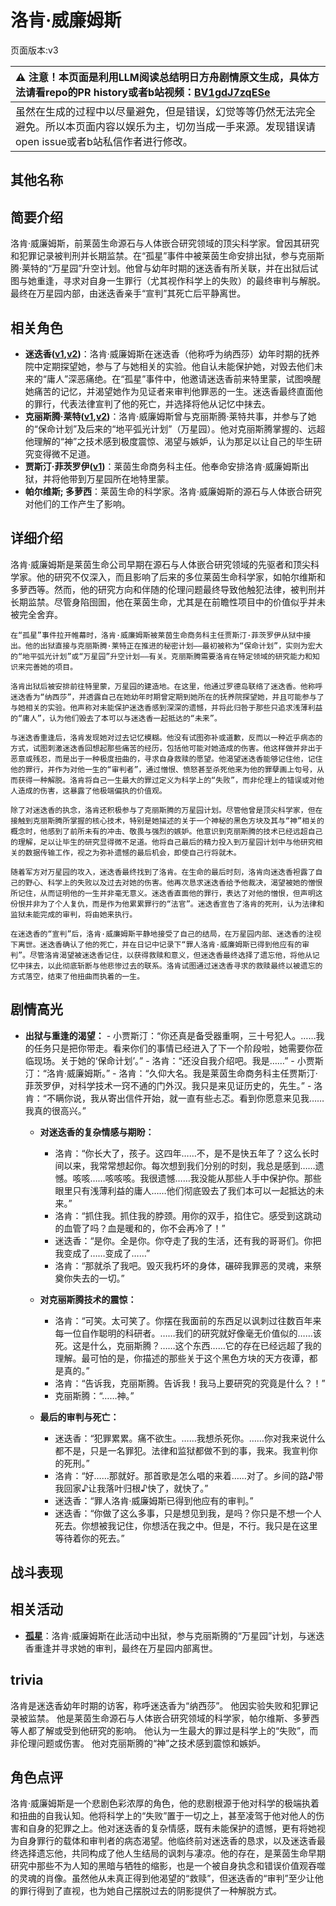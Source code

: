 # 洛肯·威廉姆斯
页面版本:v3
 

| :warning: 注意！本页面是利用LLM阅读总结明日方舟剧情原文生成，具体方法请看repo的PR history或者b站视频：[BV1gdJ7zqESe](https://www.bilibili.com/video/BV1gdJ7zqESe/)         |
|:----------------------------|
| 虽然在生成的过程中以尽量避免，但是错误，幻觉等等仍然无法完全避免。所以本页面内容以娱乐为主，切勿当成一手来源。发现错误请open issue或者b站私信作者进行修改。|



## 其他名称

## 简要介绍
洛肯·威廉姆斯，前莱茵生命源石与人体嵌合研究领域的顶尖科学家。曾因其研究和犯罪记录被判刑并长期监禁。在“孤星”事件中被莱茵生命安排出狱，参与克丽斯腾·莱特的“万星园”升空计划。他曾与幼年时期的迷迭香有所关联，并在出狱后试图与她重逢，寻求对自身一生罪行（尤其视作科学上的失败）的最终审判与解脱。最终在万星园内部，由迷迭香亲手“宣判”其死亡后平静离世。
## 相关角色
-   **迷迭香([v1](../chars/char_391_rosmon.md),[v2](char_391_rosmon.md))**：洛肯·威廉姆斯在迷迭香（他称呼为纳西莎）幼年时期的抚养院中定期探望她，参与了与她相关的实验。他自认未能保护她，对毁去他们未来的“庸人”深恶痛绝。在“孤星”事件中，他邀请迷迭香前来特里蒙，试图唤醒她痛苦的记忆，并渴望她作为见证者来审判他罪恶的一生。迷迭香最终直面他的罪行，代表法律宣判了他的死亡，并选择将他从记忆中抹去。
-   **克丽斯腾·莱特([v1](../chars/extended_char_336509.md),[v2](extended_char_336509.md))**：洛肯·威廉姆斯曾与克丽斯腾·莱特共事，并参与了她的“保命计划”及后来的“地平弧光计划”（万星园）。他对克丽斯腾掌握的、远超他理解的“神”之技术感到极度震惊、渴望与嫉妒，认为那足以让自己的毕生研究变得微不足道。
-   **贾斯汀·菲茨罗伊([v1](../chars/extended_char_5892e6.md))**：莱茵生命商务科主任。他奉命安排洛肯·威廉姆斯出狱，并将他带到万星园所在地特里蒙。
-   **帕尔维斯; 多萝西**：莱茵生命的科学家。洛肯·威廉姆斯的源石与人体嵌合研究对他们的工作产生了影响。
## 详细介绍
洛肯·威廉姆斯是莱茵生命公司早期在源石与人体嵌合研究领域的先驱者和顶尖科学家。他的研究不仅深入，而且影响了后来的多位莱茵生命科学家，如帕尔维斯和多萝西等。然而，他的研究方向和伴随的伦理问题最终导致他触犯法律，被判刑并长期监禁。尽管身陷囹圄，他在莱茵生命，尤其是在前瞻性项目中的价值似乎并未被完全舍弃。

    在“孤星”事件拉开帷幕时，洛肯·威廉姆斯被莱茵生命商务科主任贾斯汀·菲茨罗伊从狱中接出。他的出狱直接与克丽斯腾·莱特正在推进的秘密计划——最初被称为“保命计划”，实则为宏大的“地平弧光计划”或“万星园”升空计划——有关。克丽斯腾需要洛肯在特定领域的研究能力和知识来完善她的项目。

    洛肯出狱后被安排前往特里蒙，万星园的建造地。在这里，他通过罗德岛联络了迷迭香。他称呼迷迭香为“纳西莎”，并透露自己在她幼年时期曾定期到她所在的抚养院探望她，并且可能参与了与她相关的实验。他声称对未能保护迷迭香感到深深的遗憾，并将此归咎于那些只追求浅薄利益的“庸人”，认为他们毁去了本可以与迷迭香一起抵达的“未来”。

    与迷迭香重逢后，洛肯发现她对过去记忆模糊。他没有试图弥补或道歉，反而以一种近乎病态的方式，试图刺激迷迭香回想起那些痛苦的经历，包括他可能对她造成的伤害。他这样做并非出于恶意或残忍，而是出于一种极度扭曲的，寻求自身救赎的愿望。他渴望迷迭香能够记住他，记住他的罪行，并作为对他一生的“审判者”，通过憎恨、愤怒甚至杀死他来为他的罪孽画上句号，从而获得一种解脱。洛肯将自己一生最大的罪过定义为科学上的“失败”，而非伦理上的错误或对他人造成的伤害，这暴露了他极端偏执的价值观。

    除了对迷迭香的执念，洛肯还积极参与了克丽斯腾的万星园计划。尽管他曾是顶尖科学家，但在接触到克丽斯腾所掌握的核心技术，特别是她描述的关于一个神秘的黑色方块及其与“神”相关的概念时，他感到了前所未有的冲击、敬畏与强烈的嫉妒。他意识到克丽斯腾的技术已经远超自己的理解，足以让毕生的研究显得微不足道。他将自己最后的精力投入到万星园计划中与他研究相关的数据传输工作，视之为弥补遗憾的最后机会，即使自己行将就木。

    随着军方对万星园的攻入，迷迭香最终找到了洛肯。在生命的最后时刻，洛肯向迷迭香袒露了自己的野心、科学上的失败以及过去对她的伤害。他再次恳求迷迭香给予他裁决，渴望被她的憎恨所记住，从而证明他的一生并非毫无意义。迷迭香直面他的罪行，表达了对他的憎恨，但声明这份恨并非为了个人复仇，而是作为他累累罪行的“法官”。迷迭香宣告了洛肯的死刑，认为法律和监狱未能完成的审判，将由她来执行。

    在迷迭香的“宣判”后，洛肯·威廉姆斯平静地接受了自己的结局，在万星园内部、迷迭香的注视下离世。迷迭香确认了他的死亡，并在日记中记录下“罪人洛肯·威廉姆斯已得到他应有的审判”。尽管洛肯渴望被迷迭香记住，以获得救赎和意义，但迷迭香最终选择了遗忘他，将他从记忆中抹去，以此彻底斩断与他悲惨过去的联系。洛肯试图通过迷迭香寻求的救赎最终以被遗忘的方式落空，结束了他扭曲而执着的一生。
## 剧情高光
- **出狱与重逢的渴望：**
        - 小贾斯汀：“你还真是备受器重啊，三十号犯人。……我的任务只是把你带走。看来你们的事情已经进入了下一个阶段啦，她需要你莅临现场。关于她的‘保命计划’。”
        - 洛肯：“还没自我介绍吧。我是……”
        - 小贾斯汀：“洛肯·威廉姆斯。”
        - 洛肯：“久仰大名。我是莱茵生命商务科主任贾斯汀·菲茨罗伊，对科学技术一窍不通的门外汉。我只是来见证历史的，先生。”
        - 洛肯：“不瞒你说，我从寄出信件开始，就一直有些忐忑。看到你愿意来见我……我真的很高兴。”

    - **对迷迭香的复杂情感与期盼：**
        - 洛肯：“你长大了，孩子。这四年……不，是不是快五年了？这么长时间以来，我常常想起你。每次想到我们分别的时刻，我总是感到……遗憾。咳咳……咳咳咳。我很遗憾……我没能从那些人手中保护你。那些眼里只有浅薄利益的庸人……他们彻底毁去了我们本可以一起抵达的未来。”
        - 洛肯：“抓住我。抓住我的脖颈。用你的双手，掐住它。感受到这跳动的血管了吗？血是暖和的，你不会再冷了！”
        - 迷迭香：“是你。全是你。你夺走了我的生活，还有我的哥哥们。你把我变成了……变成了……”
        - 洛肯：“那就杀了我吧。毁灭我朽坏的身体，碾碎我罪恶的灵魂，来祭奠你失去的一切。”

    - **对克丽斯腾技术的震惊：**
        - 洛肯：“可笑。太可笑了。你摆在我面前的东西足以讽刺过往数百年来每一位自作聪明的科研者。……我们的研究就好像毫无价值似的……该死。这是什么，克丽斯腾？……这个东西……它的存在已经远超了我的理解。最可怕的是，你描述的那些关于这个黑色方块的天方夜谭，都是真的。”
        - 洛肯：“告诉我，克丽斯腾。告诉我！我马上要研究的究竟是什么？！”
        - 克丽斯腾：“……神。”

    - **最后的审判与死亡：**
        - 迷迭香：“犯罪累累。痛不欲生。……我想杀死你。……你对我来说什么都不是，只是一名罪犯。法律和监狱都做不到的事，我来。我宣判你的死刑。”
        - 洛肯：“好……那就好。那首歌是怎么唱的来着……对了。乡间的路♪带我回家♪让我落叶归根♪快了，就快了。”
        - 迷迭香：“罪人洛肯·威廉姆斯已得到他应有的审判。”
        - 迷迭香：“你做了这么多事，只是想见到我，是吗？你只是不想一个人死去。你想被我记住，你想活在我之中。但是，不行。我只是在这里等待着你的死去。”
## 战斗表现

## 相关活动
-   **[孤星](../stories/act25side.md)**：洛肯·威廉姆斯在此活动中出狱，参与克丽斯腾的“万星园”计划，与迷迭香重逢并寻求她的审判，最终在万星园内部离世。
## trivia
洛肯是迷迭香幼年时期的访客，称呼迷迭香为“纳西莎”。
    他因实验失败和犯罪记录被监禁。
    他是莱茵生命源石与人体嵌合研究领域的科学家，帕尔维斯、多萝西等人都了解或受到他研究的影响。
    他认为一生最大的罪过是科学上的“失败”，而非伦理问题或伤害。
    他对克丽斯腾的“神”之技术感到震惊和嫉妒。
## 角色点评
洛肯·威廉姆斯是一个悲剧色彩浓厚的角色，他的悲剧根源于他对科学的极端执着和扭曲的自我认知。他将科学上的“失败”置于一切之上，甚至凌驾于他对他人的伤害和自身的犯罪之上。他对迷迭香的复杂情感，既有未能保护的遗憾，更有将她视为自身罪行的载体和审判者的病态渴望。他临终前对迷迭香的恳求，以及迷迭香最终选择遗忘他，共同构成了他人生结局的讽刺与凄凉。他的存在，是莱茵生命早期研究中那些不为人知的黑暗与牺牲的缩影，也是一个被自身执念和错误价值观吞噬的灵魂的肖像。虽然他从未真正得到他渴望的“救赎”，但迷迭香的“审判”至少让他的罪行得到了直视，也为她自己摆脱过去的阴影提供了一种解脱方式。